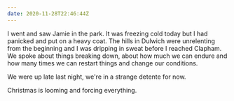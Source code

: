 ```yaml
---
date: 2020-11-28T22:46:44Z
---
```


I went and saw Jamie in the park. It was freezing cold today but I had panicked and put on a heavy coat. The hills in Dulwich were unrelenting from the beginning and I was dripping in sweat before I reached Clapham. We spoke about things breaking down, about how much we can endure and how many times we can restart things and change our conditions.

We were up late last night, we're in a strange detente for now.

Christmas is looming and forcing everything.
